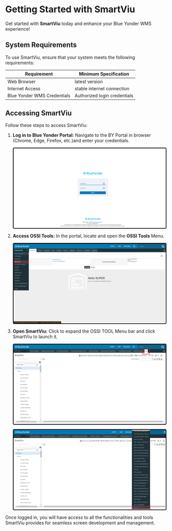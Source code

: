 # Getting Started with SmartViu
Get started with **SmartViu** today and enhance your Blue Yonder WMS experience!

## System Requirements

To use SmartViu, ensure that your system meets the following requirements:

| Requirement                | Minimum Specification     |
|----------------------------|---------------------------|
| Web Browser                | latest version               |
| Internet Access            | stable internet connection   |
| Blue Yonder WMS Credentials| Authorized login credentials |

## Accessing SmartViu

Follow these steps to access SmartViu:

1. **Log in to Blue Yonder Portal:** Navigate to the BY Portal in browser (Chrome, Edge, Firefox, etc.)and enter your credentials.

    <img src="./Attachments/BY_screen.png" 
    alt="undirectedmenu" style="height: 250px; width:500px;margin:auto;display:block; cursor: zoom-in; 
    border: 2px solid #000000; border-radius: 4px;"
    onclick="this.style.height='400px'; this.style.cursor='zoom-out';" 
    ondblclick="this.style.height='200px'; this.style.cursor='zoom-in';">

2. **Access OSSI Tools:** In the portal, locate and open the **OSSI Tools** Menu.

    <img src="./Attachments/OSSI_TOOLS.png" 
    alt="undirectedmenu" style="height: 250px; width:500px;margin:auto;display:block; cursor: zoom-in; 
    border: 2px solid #000000; border-radius: 4px;"
    onclick="this.style.height='400px'; this.style.cursor='zoom-out';" 
    ondblclick="this.style.height='200px'; this.style.cursor='zoom-in';">

3. **Open SmartViu:** Click to expand the OSSI TOOL Menu bar and click SmartViu to launch it.

    <img src="./Attachments/smartviu1.png" 
    alt="undirectedmenu" style="height: 250px; width:500px;margin:auto;display:block; cursor: zoom-in; 
    border: 2px solid #000000; border-radius: 4px;"
    onclick="this.style.height='0px'; this.style.cursor='zoom-out';" 
    ondblclick="this.style.height='200px'; this.style.cursor='zoom-in';">

    <img src="./Attachments/smartviu2.png"
    alt="undirectedmenu" style="height: 250px; width:500px;margin:auto;display:block; cursor: zoom-in; 
    border: 2px solid #000000; border-radius: 4px;"
    onclick="this.style.height='400px'; this.style.cursor='zoom-out';" 
    ondblclick="this.style.height='200px'; this.style.cursor='zoom-in';">

Once logged in, you will have access to all the functionalities and tools SmartViu provides for seamless screen development and management.
